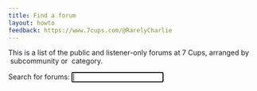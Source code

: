 ```yaml
---
title: Find a forum
layout: howto
feedback: https://www.7cups.com/@RarelyCharlie
---
```

<link rel="stylesheet" href="https://cdnjs.cloudflare.com/ajax/libs/font-awesome/5.10.2/css/all.min.css">
<style>{% include forummap.css %}</style>
<script src="https://code.jquery.com/jquery-3.5.0.min.js" crossorigin="anonymous"></script>
<script>{% include forumdata.js %}</script>
<script>{% include forummap.js %}</script>
<p>This is a list of the public and listener-only forums at 7 Cups, arranged by <i class="fas fa-user-friends"></i>&nbsp;subcommunity or <i class="far fa-folder"></i>&nbsp;category.</p>
<p><label for="search">Search for forums: <input id="search" autofocus></label></p>
<div id="results"></div>
<div id="map"></div>
